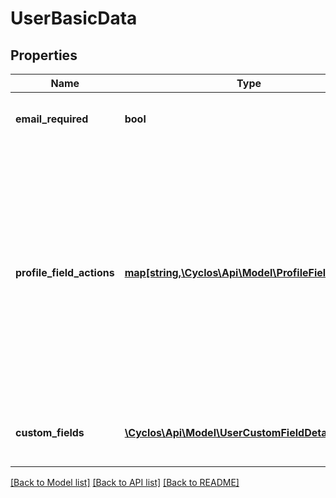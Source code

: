 # UserBasicData

## Properties
Name | Type | Description | Notes
------------ | ------------- | ------------- | -------------
**email_required** | **bool** | Indicates whether the e-mail is required | [optional] 
**profile_field_actions** | [**map[string,\Cyclos\Api\Model\ProfileFieldActions]**](ProfileFieldActions.md) | An object, keyed by profile field internal name (either one of the basic profile fields or custom fields), containing other objects that defines the allowed actions over these profile fields | [optional] 
**custom_fields** | [**\Cyclos\Api\Model\UserCustomFieldDetailed[]**](UserCustomFieldDetailed.md) | The available custom field definitions | [optional] 

[[Back to Model list]](../../README.md#documentation-for-models) [[Back to API list]](../../README.md#documentation-for-api-endpoints) [[Back to README]](../../README.md)

